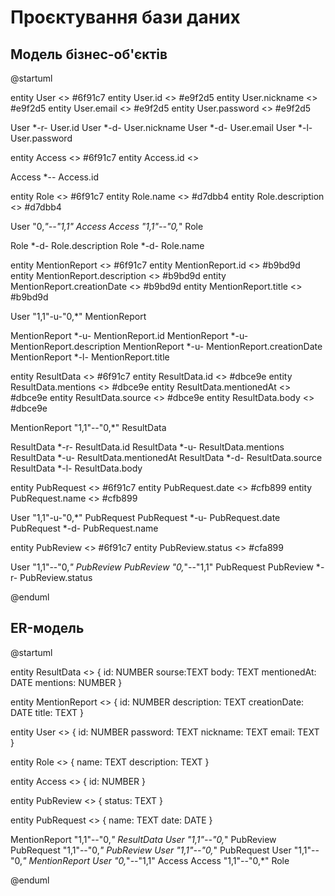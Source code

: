 # Проєктування бази даних
## Модель бізнес-об'єктів

@startuml

  entity User <<ENTITY>> #6f91c7
  entity User.id <<NUMBER>> #e9f2d5
  entity User.nickname <<TEXT>> #e9f2d5
  entity User.email <<TEXT>> #e9f2d5
  entity User.password <<TEXT>> #e9f2d5
  
  User *-r- User.id 
  User *-d- User.nickname
  User *-d- User.email 
  User *-l- User.password
  
  entity Access <<ENTITY>> #6f91c7
  entity Access.id <<TEXT>>
  
  Access *-- Access.id
  
  entity Role <<ENTITY>> #6f91c7
  entity Role.name <<TEXT>> #d7dbb4
  entity Role.description <<TEXT>> #d7dbb4
  
  User "0,*"--"1,1" Access
  Access "1,1"--"0,*" Role
  
  Role *-d- Role.description
  Role *-d- Role.name
  
  entity MentionReport <<ENTITY>> #6f91c7
  entity MentionReport.id <<NUMBER>> #b9bd9d
  entity MentionReport.description <<TEXT>> #b9bd9d
  entity MentionReport.creationDate <<DATE>> #b9bd9d
  entity MentionReport.title <<TEXT>> #b9bd9d
  
  User "1,1"-u-"0,*" MentionReport
  
  MentionReport *-u- MentionReport.id
  MentionReport *-u- MentionReport.description
  MentionReport *-u- MentionReport.creationDate
  MentionReport *-l- MentionReport.title
  
  entity ResultData <<ENTITY>> #6f91c7
  entity ResultData.id <<NUMBER>> #dbce9e
  entity ResultData.mentions <<NUMBER>> #dbce9e
  entity ResultData.mentionedAt <<DATE>> #dbce9e
  entity ResultData.source <<TEXT>> #dbce9e
  entity ResultData.body <<TEXT>> #dbce9e
  
  MentionReport "1,1"--"0,*" ResultData
  
  ResultData *-r- ResultData.id 
  ResultData *-u- ResultData.mentions 
  ResultData *-u- ResultData.mentionedAt 
  ResultData *-d- ResultData.source
  ResultData *-l- ResultData.body 
  
  entity PubRequest <<ENTITY>> #6f91c7
  entity PubRequest.date <<DATE>> #cfb899
  entity PubRequest.name <<TEXT>> #cfb899
  
  User "1,1"-u-"0,*" PubRequest
  PubRequest *-u- PubRequest.date
  PubRequest *-d- PubRequest.name
  
  entity PubReview <<ENTITY>> #6f91c7
  entity PubReview.status <<TEXT>> #cfa899
  
  User "1,1"--"0,*" PubReview
  PubReview "0,*"--"1,1" PubRequest
  PubReview *-r- PubReview.status
  
@enduml
  
## ER-модель

@startuml
  
entity ResultData <<ENTITY>> {
    id: NUMBER
    sourse:TEXT
    body: TEXT
    mentionedAt: DATE
    mentions: NUMBER
}

entity MentionReport <<ENTITY>> {
    id: NUMBER
    description: TEXT
    creationDate: DATE
    title: TEXT
}

entity User <<ENTITY>> {
    id: NUMBER
    password: TEXT
    nickname: TEXT
    email: TEXT
}

entity Role <<ENTITY>> {
    name: TEXT
    description: TEXT
}

entity Access <<ENTITY>> {
    id: NUMBER
}

entity PubReview <<ENTITY>> {
    status: TEXT
}

entity PubRequest <<ENTITY>> {
name: TEXT
date: DATE
}

MentionReport "1,1"--"0,*" ResultData
User "1,1"--"0,*" PubReview
PubRequest "1,1"--"0,*" PubReview
User "1,1"--"0,*" PubRequest
User "1,1"--"0,*" MentionReport
User "0,*"--"1,1" Access
Access "1,1"--"0,*" Role

@enduml
